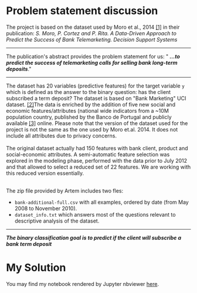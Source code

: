 # Problem statement discussion

The project is based on the dataset used by Moro et al., 2014 [[1]](http://dx.doi.org/10.1016/j.dss.2014.03.001) in their publication: _S. Moro, P. Cortez and P. Rita. A Data-Driven Approach to Predict the Success of Bank Telemarketing. Decision Support Systems_

---

The publication's abstract provides the problem statement for us: " ***...to predict the success of telemarketing calls for selling bank long-term deposits***."

---


The dataset has 20 variables (predictive features) for the target variable `y` which is defined as the answer to the binary question: has the client subscribed a term deposit?
The dataset is based on "Bank Marketing" UCI dataset. [[2]](http://archive.ics.uci.edu/ml/datasets/Bank+Marketing)The data is enriched by the addition of five new social and economic features/attributes (national wide indicators from a ~10M population country, published by the Banco de Portugal and publicly available [[3]](https://www.bportugal.pt/estatisticasweb) online. Please note that the version of the dataset used for the project is not the same as the one used by Moro et.al. 2014. It does not include all attributes due to privacy concerns.
<br>
<br>
The original dataset actually had 150 features with bank client, product and social-economic attributes. A semi-automatic feature selection was explored in the modeling phase, performed with the data prior to July 2012 and that allowed to select a reduced set of 22 features. We are working with this reduced version essentially.
<br>
<br>

The zip file provided by Artem includes two fles:
 - `bank-additional-full.csv` with all examples, ordered by date (from May 2008 to November 2010).
 - `dataset_info.txt` which answers most of the questions relevant to descriptive analysis of the dataset.
 
 ---
***The binary classification goal is to predict if the client will subscribe a bank term deposit***

# My Solution

You may find my notebook rendered by Jupyter nbviewer [here](https://nbviewer.jupyter.org/github/Dexter1618/DeepLearningAcademy/blob/master/Project01/Predictive_Behavior_Modelling.ipynb).
